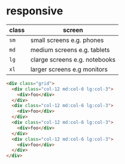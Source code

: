 # responsive

| class | screen                        |
| ----- | ----------------------------- |
| `sm`  | small screens e.g. phones     |
| `md`  | medium screens e.g. tablets   |
| `lg`  | clarge screens e.g. notebooks |
| `xl`  | larger screens e.g monitors   |

```html
<div class="grid">
  <div class="col-12 md:col-6 lg:col-3">
    <div>foo</div>
  </div>
  <div class="col-12 md:col-6 lg:col-3">
    <div>foo</div>
  </div>
  <div class="col-12 md:col-6 lg:col-3">
    <div>foo</div>
  </div>
  <div class="col-12 md:col-6 lg:col-3">
    <div>foo</div>
  </div>
</div>
```

